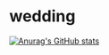 # wedding

[![Anurag's GitHub stats](https://github-readme-stats.vercel.app/api?username=sahibmartial)](https://github.com/anuraghazra/github-readme-stats)
